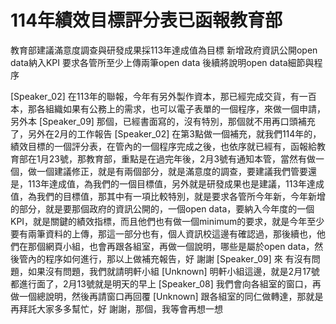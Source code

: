 # 114年績效目標評分表已函報教育部
教育部建議滿意度調查與研發成果採113年達成值為目標
新增政府資訊公開open data納入KPI
要求各管所至少上傳兩筆open data
後續將說明open data細節與程序

[Speaker_02] 在113年的聯報，今年有另外製作資本，那已經完成交貨，有一百本，那各組織如果有公務上的需求，也可以電子表單的一個程序，來做一個申請，另外本
[Speaker_09] 那個，已經書面寫的，沒有特別，那個就不用再口頭補充了，另外在2月的工作報告
[Speaker_02] 在第3點做一個補充，就我們114年的，績效目標的一個評分表，在管內的一個程序完成之後，也依序就已經有，函報給教育部在1月23號，那教育部，重點是在過完年後，2月3號有通知本管，當然有做一個，做一個建議修正，就是有兩個部分，就是滿意度的調查，要建議我們管要還是，113年達成值，為我們的一個目標值，另外就是研發成果也是建議，113年達成值，為我們的目標值，那其中有一項比較特別，就是要求各管所今年新，今年新增的部分，就是要那個政府的資訊公開的，一個open data，要納入今年度的一個KPI，就是關鍵的績效指標，而且他們也有做一個minimum的要求，就是今年至少要有兩筆資料的上傳，那這一部分也有，個人資訊校這邊有確認過，那後續也，他們在那個網頁小組，也會再跟各組室，再做一個說明，哪些是屬於open data，然後管內的程序如何進行，那以上做補充報告，好 謝謝
[Speaker_09] 來 有沒有問題，如果沒有問題，我們就請明軒小組
[Unknown] 明軒小組這邊，就是2月17號都進行面了，2月13號就是明天的早上
[Speaker_08] 我們會向各組室的窗口，再做一個總說明，然後再請窗口再回覆
[Unknown] 跟各組室的同仁做轉達，那就是再拜託大家多多幫忙，好 謝謝，那個，我等會再想一想